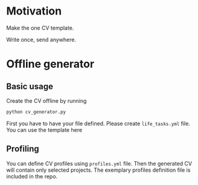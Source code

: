 # Motivation
Make the one CV template.

Write once, send anywhere.

# Offline generator
## Basic usage
Create the CV offline by running 
```bash
python cv_generator.py
```
First you have to have your file defined.  Please create 
`life_tasks.yml` file.  You can use the template here

## Profiling
You can define CV profiles using `profiles.yml` file.  Then the generated CV will contain only selected projects.
The exemplary profiles definition file is included in the repo.
